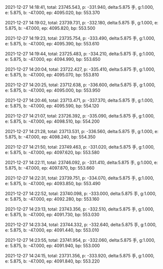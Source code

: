 2021-12-27 14:18:41, total: 23745.543, p: -331.940, delta:5.875 手, g:1.000, e: 5.875, b: -47.000, ep: 4095.020, bp: 553.370

2021-12-27 14:19:02, total: 23739.731, p: -332.180, delta:5.875 手, g:1.000, e: 5.875, b: -47.000, ep: 4095.820, bp: 553.500

2021-12-27 14:19:23, total: 23735.754, p: -333.490, delta:5.875 手, g:1.000, e: 5.875, b: -47.000, ep: 4095.390, bp: 553.610

2021-12-27 14:19:44, total: 23725.483, p: -334.210, delta:5.875 手, g:1.000, e: 5.875, b: -47.000, ep: 4094.990, bp: 553.650

2021-12-27 14:20:04, total: 23722.427, p: -335.410, delta:5.875 手, g:1.000, e: 5.875, b: -47.000, ep: 4095.070, bp: 553.810

2021-12-27 14:20:25, total: 23712.638, p: -336.600, delta:5.875 手, g:1.000, e: 5.875, b: -47.000, ep: 4095.000, bp: 553.950

2021-12-27 14:20:46, total: 23713.471, p: -337.370, delta:5.875 手, g:1.000, e: 5.875, b: -47.000, ep: 4095.590, bp: 554.120

2021-12-27 14:21:07, total: 23726.392, p: -335.090, delta:5.875 手, g:1.000, e: 5.875, b: -47.000, ep: 4098.510, bp: 554.200

2021-12-27 14:21:28, total: 23713.531, p: -336.560, delta:5.875 手, g:1.000, e: 5.875, b: -47.000, ep: 4098.240, bp: 554.350

2021-12-27 14:21:50, total: 23749.463, p: -331.020, delta:5.875 手, g:1.000, e: 5.875, b: -47.000, ep: 4097.620, bp: 553.580

2021-12-27 14:22:11, total: 23746.092, p: -331.410, delta:5.875 手, g:1.000, e: 5.875, b: -47.000, ep: 4097.870, bp: 553.660

2021-12-27 14:22:31, total: 23739.751, p: -334.070, delta:5.875 手, g:1.000, e: 5.875, b: -47.000, ep: 4093.850, bp: 553.490

2021-12-27 14:22:52, total: 23740.098, p: -333.000, delta:5.875 手, g:1.000, e: 5.875, b: -47.000, ep: 4092.280, bp: 553.160

2021-12-27 14:23:13, total: 23743.356, p: -332.510, delta:5.875 手, g:1.000, e: 5.875, b: -47.000, ep: 4091.730, bp: 553.030

2021-12-27 14:23:34, total: 23744.332, p: -332.640, delta:5.875 手, g:1.000, e: 5.875, b: -47.000, ep: 4091.440, bp: 553.010

2021-12-27 14:23:55, total: 23741.954, p: -332.060, delta:5.875 手, g:1.000, e: 5.875, b: -47.000, ep: 4091.940, bp: 553.000

2021-12-27 14:24:15, total: 23731.356, p: -333.920, delta:5.875 手, g:1.000, e: 5.875, b: -47.000, ep: 4091.840, bp: 553.220